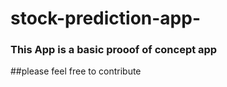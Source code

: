 # stock-prediction-app-
### This App is a basic prooof of concept app

##please feel free to contribute
